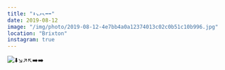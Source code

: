 ```yaml
---
title: "⬇️↘️↗️↖️➡️➡️"
date: 2019-08-12
image: "/img/photo/2019-08-12-4e7bb4a0a12374013c02c0b51c10b996.jpg"
location: "Brixton"
instagram: true
---
```


![⬇️↘️↗️↖️➡️➡️](/img/photo/2019-08-12-4e7bb4a0a12374013c02c0b51c10b996.jpg)
